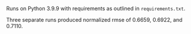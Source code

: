Runs on Python 3.9.9 with requirements as outlined in `requirements.txt`.

Three separate runs produced normalized rmse of 0.6659, 0.6922, and 0.7110.
